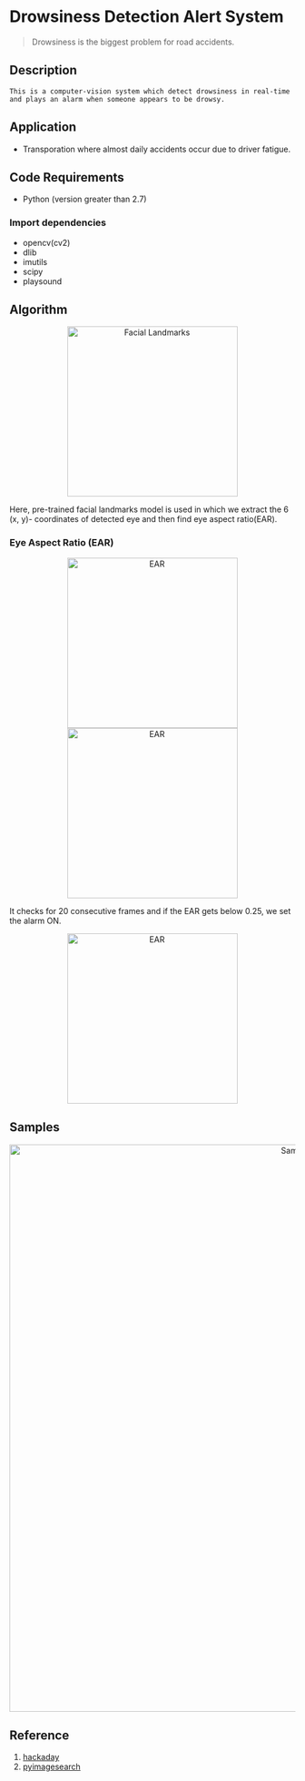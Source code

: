 # Drowsiness Detection Alert System

 > Drowsiness is the biggest problem for road accidents.
       
## Description  
```This is a computer-vision system which detect drowsiness in real-time and plays an alarm when someone appears to be drowsy.```

## Application
 - Transporation where almost daily accidents occur due to driver fatigue.

## Code Requirements
 - Python (version greater than 2.7)
 
 ### Import dependencies
  - opencv(cv2)
  - dlib
  - imutils
  - scipy
  - playsound

## Algorithm
<p align="center">
  <img src="images/sample1.png" width="300" title="Facial Landmarks">
</p>
Here, pre-trained facial landmarks model is used in which we extract the 6 (x, y)- coordinates of detected eye and then find eye aspect ratio(EAR).

### Eye Aspect Ratio (EAR)
<p align="center">
  <img src="images/1.png" width="300" title="EAR">
  <img src="images/sample2.png" width="300" title="EAR">
</p>

It checks for 20 consecutive frames and if the EAR gets below 0.25, we set the alarm ON.
<p align="center">
  <img src="images/sample3.png" width="300" title="EAR">
</p>

## Samples
<p align="center">
  <img src="images/samples.gif" width="1000" title="Sample 1">
</p>

## Reference
1. [hackaday](https://hackaday.io/project/27552-blinktotext/log/68360-eye-blink-detection-algorithms#:~:text=%E2%80%9CThe%20Eye%20Aspect%20Ratio%20is,The%20person%27s%20eyeblinks%20are%20obvious.)
2. [pyimagesearch](https://www.pyimagesearch.com/2017/05/08/drowsiness-detection-opencv/)


